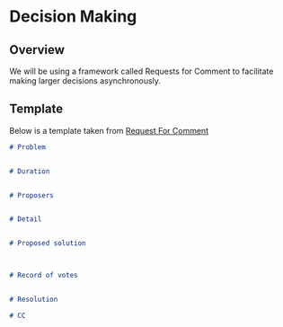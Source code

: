 # Decision Making

## Overview

We will be using a framework called Requests for Comment to facilitate making larger decisions asynchronously.  

## Template

Below is a template taken from [Request For Comment](https://github.com/inasafe/inasafe/wiki/How-to-write-an-RFC)

```markdown
# Problem


# Duration


# Proposers


# Detail


# Proposed solution



# Record of votes


# Resolution

# CC
```